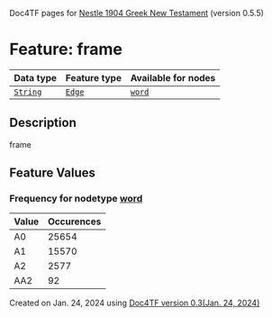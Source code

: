 Doc4TF pages for [Nestle 1904 Greek New Testament](https://github.com/saulocantanhede/tfgreek2/tree/master/tf) (version 0.5.5)
# Feature: frame
Data type|Feature type|Available for nodes
---|---|---
[`String`](featurebydatatype.md#string)|[`Edge`](featurebytype.md#edge)| [`word`](featurebynodetype.md#word) 
## Description
frame
## Feature Values
### Frequency for nodetype [word](featurebynodetype.md#word)
Value|Occurences
---|---
A0|25654
A1|15570
A2|2577
AA2|92
 

Created on Jan. 24, 2024 using [Doc4TF  version 0.3(Jan. 24, 2024)](https://github.com/tonyjurg/Doc4TF) 